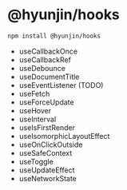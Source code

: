 # @hyunjin/hooks

```bash
npm install @hyunjin/hooks
```

- useCallbackOnce
- useCallbackRef
- useDebounce
- useDocumentTitle
- useEventListener (TODO)
- useFetch
- useForceUpdate
- useHover
- useInterval
- useIsFirstRender
- useIsomorphicLayoutEffect
- useOnClickOutside
- useSafeContext
- useToggle
- useUpdateEffect
- useNetworkState

